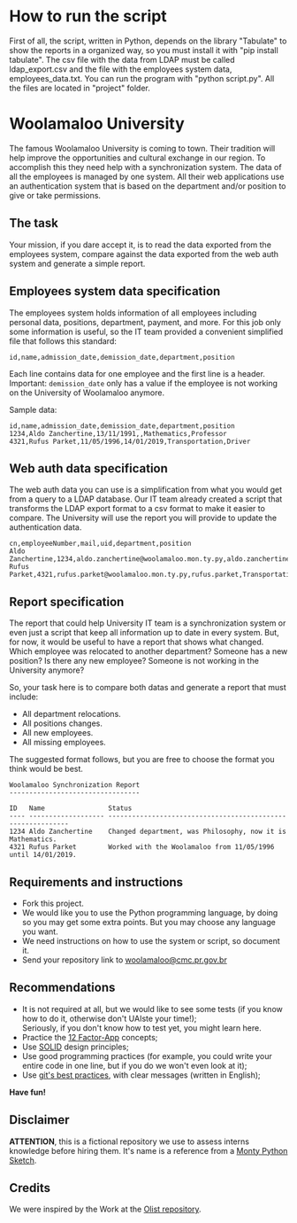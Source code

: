 # How to run the script
First of all, the script, written in Python, depends on the library "Tabulate" to show the reports in a organized way, so you must install it with "pip install tabulate".
The csv file with the data from LDAP must be called ldap_export.csv and the file with the employees system data, employees_data.txt.
You can run the program with "python script.py". All the files are located in "project" folder.

# Woolamaloo University

The famous Woolamaloo University is coming to town.
Their tradition will help improve the opportunities and cultural exchange in our region.
To accomplish this they need help with a synchronization system.
The data of all the employees is managed by one system.
All their web applications use an authentication system that is based on the department and/or position to give or take permissions.

## The task

Your mission, if you dare accept it, is to read the data exported from the employees system, compare against the data exported from the web auth system and generate a simple report.

## Employees system data specification

The employees system holds information of all employees including personal data, positions, department, payment, and more.
For this job only some information is useful, so the IT team provided a convenient simplified file that follows this standard:

```csv
id,name,admission_date,demission_date,department,position
```

Each line contains data for one employee and the first line is a header.  
Important: `demission_date` only has a value if the employee is not working on the University of Woolamaloo anymore.

Sample data:

```csv
id,name,admission_date,demission_date,department,position
1234,Aldo Zanchertine,13/11/1991,,Mathematics,Professor
4321,Rufus Parket,11/05/1996,14/01/2019,Transportation,Driver
```

## Web auth data specification

The web auth data you can use is a simplification from what you would get from a query to a LDAP database. Our IT team already created a script that transforms the LDAP export format to a csv format to make it easier to compare. The University will use the report you will provide to update the authentication data.

```csv
cn,employeeNumber,mail,uid,department,position
Aldo Zanchertine,1234,aldo.zanchertine@woolamaloo.mon.ty.py,aldo.zanchertine,Philosophy,Professor
Rufus Parket,4321,rufus.parket@woolamaloo.mon.ty.py,rufus.parket,Transportation,Driver
```

## Report specification

The report that could help University IT team is a synchronization system or even just a script that keep all information up to date in every system.
But, for now, it would be useful to have a report that shows what changed. Which employee was relocated to another department? Someone has a new position? Is there any new employee? Someone is not working in the University anymore?

So, your task here is to compare both datas and generate a report that must include:

  - All department relocations.
  - All positions changes.
  - All new employees.
  - All missing employees.

The suggested format follows, but you are free to choose the format you think would be best.

```
Woolamaloo Synchronization Report
---------------------------------

ID   Name                Status
---- ------------------- ------------------------------------------------------------
1234 Aldo Zanchertine    Changed department, was Philosophy, now it is Mathematics.
4321 Rufus Parket        Worked with the Woolamaloo from 11/05/1996 until 14/01/2019.
```

## Requirements and instructions

  - Fork this project.
  - We would like you to use the Python programming language, by doing so you may get some extra points. But you may choose any language you want.
  - We need instructions on how to use the system or script, so document it.
  - Send your repository link to woolamaloo@cmc.pr.gov.br

## Recommendations

  * It is not required at all, but we would like to see some tests (if you know how to do it, otherwise don't UAIste your time!);  
  Seriously, if you don't know how to test yet, you might learn here.
  * Practice the [12 Factor-App](http://12factor.net) concepts;
  * Use [SOLID](https://en.wikipedia.org/wiki/SOLID_(object-oriented_design))
  design principles;
  * Use good programming practices (for example, you could write your entire code in one line, but if you do we won't even look at it);
  * Use [git's best practices](https://www.git-tower.com/learn/git/ebook/en/command-line/appendix/best-practices),
    with clear messages (written in English);

  **Have fun!**

## Disclaimer

**ATTENTION**, this is a fictional repository we use to assess interns knowledge before hiring them.
It's name is a reference from a [Monty Python Sketch](https://en.wikipedia.org/wiki/Bruces_sketch).

## Credits

We were inspired by the Work at the [Olist repository](https://github.com/olist/work-at-olist).
